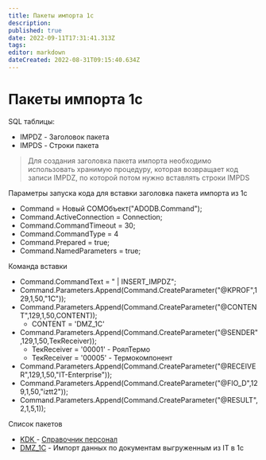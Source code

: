```yaml
---
title: Пакеты импорта 1с
description: 
published: true
date: 2022-09-11T17:31:41.313Z
tags: 
editor: markdown
dateCreated: 2022-08-31T09:15:40.634Z
---
```


# Пакеты импорта 1с

SQL таблицы:

* IMPDZ - Заголовок пакета
* IMPDS - Строки пакета


>Для создания заголовка пакета импорта необходимо использовать хранимую процедуру, которая возвращает код записи IMPDZ, по которой потом нужно вставлять строки IMPDS


Параметры запуска кода для вставки заголовка пакета импорта из 1с

* Command    = Новый COMОбъект("ADODB.Command");
* Command.ActiveConnection   = Connection;
* Command.CommandTimeout = 30;
* Command.CommandType = 4
* Command.Prepared = true;
* Command.NamedParameters = true;

&#x20;

&#x20;Команда вставки

* Command.CommandText = " | INSERT\_IMPDZ";
* Command.Parameters.Append(Command.CreateParameter("@KPROF",129,1,50,"1С"));
* Command.Parameters.Append(Command.CreateParameter("@CONTENT",129,1,50,CONTENT));
  * CONTENT = 'DMZ\_1C'
* Command.Parameters.Append(Command.CreateParameter("@SENDER",129,1,50,ТекReceiver));
  * ТекReceiver = '00001'  - РоялТермо
  * ТекReceiver = '00005' - Термокомпонент
* Command.Parameters.Append(Command.CreateParameter("@RECEIVER",129,1,50,"IT-Enterprise"));
* Command.Parameters.Append(Command.CreateParameter("@FIO\_D",129,1,50,"iztt2"));
* Command.Parameters.Append(Command.CreateParameter("@RESULT",2,1,5,1));

&#x20;Список пакетов

* [KDK ](kdk.md#kdk-spravochnik-personal)- [Справочник персонал](../../../../human-resources/nsi-hr/spravochnik-personala.md)
* [DMZ\_1C](dmz\_1c.md) - Импорт данных по документам выгруженным из IT в 1с
